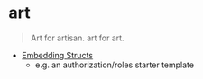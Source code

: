 # art 
> Art for artisan. art for art.

- [Embedding Structs](https://bun.uptrace.dev/guide/models.html#embedding-structs)
  - e.g. an authorization/roles starter template
